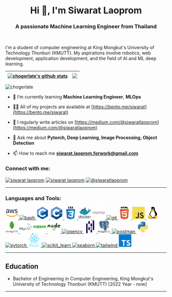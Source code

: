 <h1 align="center">Hi 👋, I'm Siwarat Laoprom</h1>
<h3 align="center">A passionate Machine Learning Engineer from Thailand</h3>

<br/>



I'm a student of computer engineering at King Mongkut's University of Technology Thonburi (KMUTT). My aspirations involve robotics, web development, application development, and the field of AI and ML deep learning. 

<!-- ![Chogerlate's GitHub stats](https://github-readme-stats.vercel.app/api?username=chogerlate&show_icons=true&theme=codeSTACKr) -->

| <a href="https://github.com/anuraghazra/github-readme-stats"><img align="center" src="https://github-readme-stats.vercel.app/api?username=chogerlate&show_icons=true&theme=codeSTACKr" alt="chogerlate's github stats" /></a> | <a href="https://github.com/anuraghazra/github-readme-stats"><img align="center" src="https://github-readme-stats.vercel.app/api/top-langs/?username=chogerlate&layout=compact" /></a> |
| ------------- | ------------- |

<!-- 
## Latest Update

<div style="background-color: #f0f0f0; border-left: 6px solid #ff9800; margin-bottom: 15px; padding: 10px;">
  <table>
      <td>
        <img width="60" height="60" src="https://img.icons8.com/?size=100&id=AtHdUVEirZEy&format=png&color=000000" alt="alert-icon"/>
      </td>
      <td>
        <h3 style="margin: 0; font-weight: bold;"> 🚀 New Project Alert: Portfolio Website! 🚀</h3>
        <p style="margin: 0;">I just launched my first portfolio website. Check it out <a href="https://siwarat-laoprom-portfolio.vercel.app/" target = "_blank" >here</a>!</p>
        <p style="margin: 0; font-size: 80%; color: #666;">Last updated: June 25, 2024</p>
      </td>
    </tr>
  </table>
</div>

-->

<p align="left"> <img src="https://komarev.com/ghpvc/?username=chogerlate&label=Profile%20views&color=0e75b6&style=flat" alt="chogerlate" /> </p>

- 🌱 I’m currently learning **Machine Learning Engineer**, **MLOps**

- 👨‍💻 All of my projects are available at [https://bento.me/siwarat](https://bento.me/siwarat)

- 📝 I regularly write articles on [https://medium.com/@siwaratlaoprom](https://medium.com/@siwaratlaoprom)

- 💬 Ask me about **Pytorch, Deep Learning, Image Processing, Object Detection**

- 📫 How to reach me **siwarat.laoprom.forwork@gmail.com**


<h3 align="left">Connect with me:</h3>
<p align="left">
<a href="https://www.linkedin.com/in/siwarat-laoprom-69608226a/" target="_blank"><img align="center" src="https://raw.githubusercontent.com/rahuldkjain/github-profile-readme-generator/master/src/images/icons/Social/linked-in-alt.svg" alt="siwarat laoprom" height="30" width="40" /></a>
<a href="https://www.kaggle.com/chogerlate" target="_blank"><img align="center" src="https://raw.githubusercontent.com/rahuldkjain/github-profile-readme-generator/master/src/images/icons/Social/kaggle.svg" alt="siwarat laoprom" height="30" width="40" /></a>
<a href="https://medium.com/@siwaratlaoprom" target="_blank"><img align="center" src="https://raw.githubusercontent.com/rahuldkjain/github-profile-readme-generator/master/src/images/icons/Social/medium.svg" alt="@siwaratlaoprom" height="30" width="40" /></a>
</p>



***

<h3 align="left">Languages and Tools:</h3>
<p align="left"> <a href="https://aws.amazon.com" target="_blank" rel="noreferrer"> <img src="https://raw.githubusercontent.com/devicons/devicon/master/icons/amazonwebservices/amazonwebservices-original-wordmark.svg" alt="aws" width="40" height="40"/> </a> <a href="https://www.gnu.org/software/bash/" target="_blank" rel="noreferrer"> <img src="https://www.vectorlogo.zone/logos/gnu_bash/gnu_bash-icon.svg" alt="bash" width="40" height="40"/> </a> <a href="https://www.cprogramming.com/" target="_blank" rel="noreferrer"> <img src="https://raw.githubusercontent.com/devicons/devicon/master/icons/c/c-original.svg" alt="c" width="40" height="40"/> </a> <a href="https://www.w3schools.com/cpp/" target="_blank" rel="noreferrer"> <img src="https://raw.githubusercontent.com/devicons/devicon/master/icons/cplusplus/cplusplus-original.svg" alt="cplusplus" width="40" height="40"/> </a> <a href="https://www.w3schools.com/css/" target="_blank" rel="noreferrer"> <img src="https://raw.githubusercontent.com/devicons/devicon/master/icons/css3/css3-original-wordmark.svg" alt="css3" width="40" height="40"/> </a> <a href="https://www.docker.com/" target="_blank" rel="noreferrer"> <img src="https://raw.githubusercontent.com/devicons/devicon/master/icons/docker/docker-original-wordmark.svg" alt="docker" width="40" height="40"/> </a> <a href="https://expressjs.com" target="_blank" rel="noreferrer"> <img src="https://raw.githubusercontent.com/devicons/devicon/master/icons/express/express-original-wordmark.svg" alt="express" width="40" height="40"/> </a> <a href="https://git-scm.com/" target="_blank" rel="noreferrer"> <img src="https://www.vectorlogo.zone/logos/git-scm/git-scm-icon.svg" alt="git" width="40" height="40"/> </a> <a href="https://www.w3.org/html/" target="_blank" rel="noreferrer"> <img src="https://raw.githubusercontent.com/devicons/devicon/master/icons/html5/html5-original-wordmark.svg" alt="html5" width="40" height="40"/> </a> <a href="https://developer.mozilla.org/en-US/docs/Web/JavaScript" target="_blank" rel="noreferrer"> <img src="https://raw.githubusercontent.com/devicons/devicon/master/icons/javascript/javascript-original.svg" alt="javascript" width="40" height="40"/> </a> <a href="https://www.linux.org/" target="_blank" rel="noreferrer"> <img src="https://raw.githubusercontent.com/devicons/devicon/master/icons/linux/linux-original.svg" alt="linux" width="40" height="40"/> </a> <a href="https://www.mongodb.com/" target="_blank" rel="noreferrer"> <img src="https://raw.githubusercontent.com/devicons/devicon/master/icons/mongodb/mongodb-original-wordmark.svg" alt="mongodb" width="40" height="40"/> </a> <a href="https://www.mysql.com/" target="_blank" rel="noreferrer"> <img src="https://raw.githubusercontent.com/devicons/devicon/master/icons/mysql/mysql-original-wordmark.svg" alt="mysql" width="40" height="40"/> </a> <a href="https://www.nginx.com" target="_blank" rel="noreferrer"> <img src="https://raw.githubusercontent.com/devicons/devicon/master/icons/nginx/nginx-original.svg" alt="nginx" width="40" height="40"/> </a> <a href="https://nodejs.org" target="_blank" rel="noreferrer"> <img src="https://raw.githubusercontent.com/devicons/devicon/master/icons/nodejs/nodejs-original-wordmark.svg" alt="nodejs" width="40" height="40"/> </a> <a href="https://opencv.org/" target="_blank" rel="noreferrer"> <img src="https://www.vectorlogo.zone/logos/opencv/opencv-icon.svg" alt="opencv" width="40" height="40"/> </a> <a href="https://pandas.pydata.org/" target="_blank" rel="noreferrer"> <img src="https://raw.githubusercontent.com/devicons/devicon/2ae2a900d2f041da66e950e4d48052658d850630/icons/pandas/pandas-original.svg" alt="pandas" width="40" height="40"/> </a> <a href="https://www.postgresql.org" target="_blank" rel="noreferrer"> <img src="https://raw.githubusercontent.com/devicons/devicon/master/icons/postgresql/postgresql-original-wordmark.svg" alt="postgresql" width="40" height="40"/> </a> <a href="https://postman.com" target="_blank" rel="noreferrer"> <img src="https://www.vectorlogo.zone/logos/getpostman/getpostman-icon.svg" alt="postman" width="40" height="40"/> </a> <a href="https://www.python.org" target="_blank" rel="noreferrer"> <img src="https://raw.githubusercontent.com/devicons/devicon/master/icons/python/python-original.svg" alt="python" width="40" height="40"/> </a> <a href="https://pytorch.org/" target="_blank" rel="noreferrer"> <img src="https://www.vectorlogo.zone/logos/pytorch/pytorch-icon.svg" alt="pytorch" width="40" height="40"/> </a> <a href="https://reactjs.org/" target="_blank" rel="noreferrer"> <img src="https://raw.githubusercontent.com/devicons/devicon/master/icons/react/react-original-wordmark.svg" alt="react" width="40" height="40"/> </a> <a href="https://scikit-learn.org/" target="_blank" rel="noreferrer"> <img src="https://upload.wikimedia.org/wikipedia/commons/0/05/Scikit_learn_logo_small.svg" alt="scikit_learn" width="40" height="40"/> </a> <a href="https://seaborn.pydata.org/" target="_blank" rel="noreferrer"> <img src="https://seaborn.pydata.org/_images/logo-mark-lightbg.svg" alt="seaborn" width="40" height="40"/> </a> <a href="https://tailwindcss.com/" target="_blank" rel="noreferrer"> <img src="https://www.vectorlogo.zone/logos/tailwindcss/tailwindcss-icon.svg" alt="tailwind" width="40" height="40"/> </a> <a href="https://www.typescriptlang.org/" target="_blank" rel="noreferrer"> <img src="https://raw.githubusercontent.com/devicons/devicon/master/icons/typescript/typescript-original.svg" alt="typescript" width="40" height="40"/> </a> </p>

***

## Education

- Bachelor of Engineering in Computer Engineering, King Mongkut's University of Technology Thonburi (KMUTT) [2022 Year - now]

***
